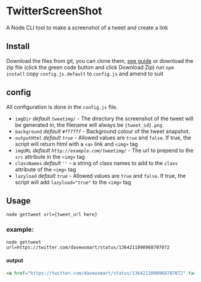# TwitterScreenShot
A Node CLI tool to make a screenshot of a tweet and create a link

## Install
Download the files from git, you can clone them, [see guide](https://docs.github.com/en/github/creating-cloning-and-archiving-repositories/cloning-a-repository) or download the zip file (click the green code button and click Download Zip)
run `npm install`
copy `config.js.default` to `config.js` and amend to suit

## config
All configuration is done in the `config.js` file.

 * `imgDir` _default `tweetimg/`_ - The directory the screenshot of the tweet will be generated in, the filename will always be `{tweet_id}.png`
 * `background` _default `#ffffff`_ - Background colour of the tweet snapshot.
 * `outputHtml` _default `true`_ - Allowed values are `true` and `false`. If true, the script will return html with a `<a>` link and `<img>` tag
 * `imgURL` _default `http://example.com/tweetimg/`_ - The url to prepend to the `src` attribute in the `<img>` tag
 * `classNames` _default `''`_ - a string of class names to add to the `class` attribute of the `<img>` tag
 * `lazyload` _default `true`_ - Allowed values are `true` and `false`. If true, the script will add `lazyload="true"` to the `<img>` tag

## Usage
`node gettweet url={tweet_url here}`

### example:
`node gettweet url=https://twitter.com/davewsmart/status/1364211090968707072`
#### output
 ```html
<a href="https://twitter.com/davewsmart/status/1364211090968707072" target="_blank" rel="noopener"><img src="http://example.com/tweetimg/1364211090968707072.png" loading="lazy" class="" width="550" height="380" alt="Dave Smart on Twitter: &quot;'tiz me! Talking! At #brightonSEO! I'm giddy as a kipper! Sign up from the grand total of free at the link!&quot; / Twitter"/></a>
```